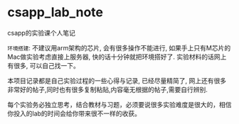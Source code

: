# csapp_lab_note

csapp的实验课个人笔记

`环境搭建`: 不建议用arm架构的芯片, 会有很多操作不能进行, 如果手上只有M芯片的Mac做实验考虑直接上服务器, 快的话十分钟就把环境搭好了. 实验材料的话网上有很多, 可以自己找一下。

本项目记录都是自己实验过程的一些心得与记录, 已经尽量精简了, 网上还有很多非常好的帖子,同时也有很多复制粘贴,内容毫无根据的帖子,需要自行辨别. 

每个实验务必独立思考，结合教材与习题，必须要说很多实验难度是很大的，相信你投入的lab的时间会给你带来很不一样的收获。
